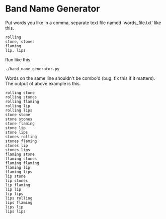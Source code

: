 # Band Name Generator

Put words you like in a comma, separate text file named 'words_file.txt' like this.

```
rolling
stone, stones
flaming
lip, lips
```

Run like this.

```
./band_name_generator.py
```

Words on the same line shouldn't be combo'd (bug: fix this if it matters).  The output of above example is this.

```
rolling stone
rolling stones
rolling flaming
rolling lip
rolling lips
stone stone
stone stones
stone flaming
stone lip
stone lips
stones rolling
stones flaming
stones lip
stones lips
flaming stone
flaming stones
flaming flaming
flaming lip
flaming lips
lip stone
lip stones
lip flaming
lip lip
lip lips
lips rolling
lips flaming
lips lip
lips lips
```
